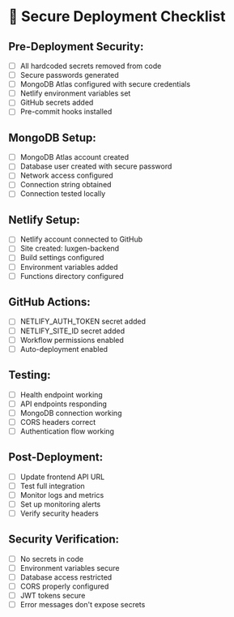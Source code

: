 # 🔐 Secure Deployment Checklist

## Pre-Deployment Security:
- [ ] All hardcoded secrets removed from code
- [ ] Secure passwords generated
- [ ] MongoDB Atlas configured with secure credentials
- [ ] Netlify environment variables set
- [ ] GitHub secrets added
- [ ] Pre-commit hooks installed

## MongoDB Setup:
- [ ] MongoDB Atlas account created
- [ ] Database user created with secure password
- [ ] Network access configured
- [ ] Connection string obtained
- [ ] Connection tested locally

## Netlify Setup:
- [ ] Netlify account connected to GitHub
- [ ] Site created: luxgen-backend
- [ ] Build settings configured
- [ ] Environment variables added
- [ ] Functions directory configured

## GitHub Actions:
- [ ] NETLIFY_AUTH_TOKEN secret added
- [ ] NETLIFY_SITE_ID secret added
- [ ] Workflow permissions enabled
- [ ] Auto-deployment enabled

## Testing:
- [ ] Health endpoint working
- [ ] API endpoints responding
- [ ] MongoDB connection working
- [ ] CORS headers correct
- [ ] Authentication flow working

## Post-Deployment:
- [ ] Update frontend API URL
- [ ] Test full integration
- [ ] Monitor logs and metrics
- [ ] Set up monitoring alerts
- [ ] Verify security headers

## Security Verification:
- [ ] No secrets in code
- [ ] Environment variables secure
- [ ] Database access restricted
- [ ] CORS properly configured
- [ ] JWT tokens secure
- [ ] Error messages don't expose secrets
